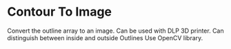 # Contour To Image

Convert the outline array to an image.
Can be used with DLP 3D printer.
Can distinguish between inside and outside Outlines
Use OpenCV library.